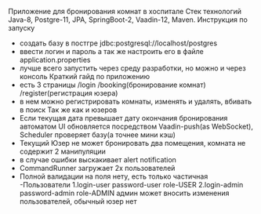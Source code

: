 Приложение для бронирования комнат в хоспитале
Стек технологий Java-8, Postgre-11, JPA, SpringBoot-2, Vaadin-12, Maven.
Инструкция по запуску
- создать базу в постгре jdbc:postgresql://localhost/postgres
- ввести логин и пароль а так же настроить его в файле application.properties
- лучше всего запустить через среду разработки, но можно и через консоль
Краткий гайд по приложению
- есть 3 страницы /login /booking(бронирование комнат) /register(регистрация юзера)
- в нем можно регистрировать комнаты, изменять и удалять, вбивать в поиск Так же как и юзеров
- Если текущая дата превышает дату окончания бронирования автоматом UI обновляется посредством Vaadin-push(as WebSocket), Scheduler проверяет базу(а точнее мини кэш)
- Текущий Юзер не может бронировать два помещения, комната не содержит 2 манипуляции
- в случае ошибки выскакивает alert notification
- CommandRunner загружает 2х пользователей
- Полной валидации на поля нету, есть только частичная
-Пользователи
1.login-user password-user role-USER
2.login-admin password-admin role-ADMIN
админ может вносить изменения пользователей, обычный юзер нет
